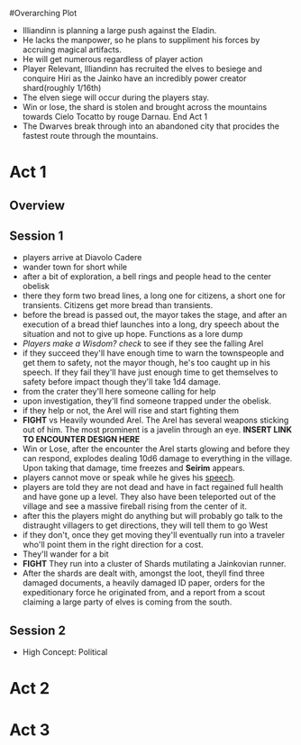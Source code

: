 #Overarching Plot
- Illiandinn is planning a large push against the Eladin.
- He lacks the manpower, so he plans to suppliment his forces by accruing magical artifacts.
- He will get numerous regardless of player action
- Player Relevant, Illiandinn has recruited the elves to besiege and conquire Hiri as the Jainko have an incredibly power creator shard(roughly 1/16th)
- The elven siege will occur during the players stay.
- Win or lose, the shard is stolen and brought across the mountains towards Cielo Tocatto by rouge Darnau.
End Act 1
- The Dwarves break through into an abandoned city that procides the fastest route through the mountains.

# Act 1
## Overview
## Session 1
- players arrive at Diavolo Cadere
- wander town for short while
- after a bit of exploration, a bell rings and people head to the center obelisk
- there they form two bread lines, a long one for citizens, a short one for transients. Citizens get more bread than transients.
- before the bread is passed out, the mayor takes the stage, and after an execution of a bread thief launches into a long, dry speech about the situation and not to give up hope. Functions as a lore dump
- _Players make a Wisdom? check_ to see if they see the falling Arel
- if they succeed they'll have enough time to warn the townspeople and get them to safety, not the mayor though, he's too caught up in his speech. If they fail they'll have just enough time to get themselves to safety before impact though they'll take 1d4 damage.
- from the crater they'll here someone calling for help
- upon investigation, they'll find someone trapped under the obelisk.
- if they help or not, the Arel will rise and start fighting them
- **FIGHT** vs Heavily wounded Arel. The Arel has several weapons sticking out of him. The most prominent is a javelin through an eye. **INSERT LINK TO ENCOUNTER DESIGN HERE**
- Win or Lose, after the encounter the Arel starts glowing and before they can respond, explodes dealing 10d6 damage to everything in the village. Upon taking that damage, time freezes and **Seirim** appears.
- players cannot move or speak while he gives his [speech](Characters/Seirim/IntroductionSpeed.md).
- players are told they are not dead and have in fact regained full health and have gone up a level. They also have been teleported out of the village and see a massive fireball rising from the center of it.
- after this the players might do anything but will probably go talk to the distraught villagers to get directions, they will tell them to go West
- if they don't, once they get moving they'll eventually run into a traveler who'll point them in the right direction for a cost.
- They'll wander for a bit
- **FIGHT** They run into a cluster of Shards mutilating a Jainkovian runner.
- After the shards are dealt with, amongst the loot, theyll find three damaged documents, a heavily damaged ID paper, orders for the expeditionary force he originated
from, and a report from a scout claiming a large party of elves is coming from the south. 
## Session 2
- High Concept: Political
# Act 2
# Act 3